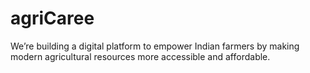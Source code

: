 # agriCaree
We’re building a digital platform to empower Indian farmers by making modern agricultural resources more accessible and affordable.

